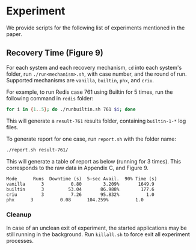 # Experiment

We provide scripts for the following list of experiments mentioned in the paper.

## Recovery Time (Figure 9)

For each system and each recovery mechanism, `cd` into each system's folder,
run `./run<mechanism>.sh`, with case number, and the round of run.  Supported
mechanisms are `vanilla`, `builtin`, `phx`, and `criu`.

For example, to run Redis case 761 using Builtin for 5 times, run the following
command in `redis` folder:

```bash
for i in {1..5}; do ./runbuiltin.sh 761 $i; done
```

This will generate a `result-761` results folder, containing `builtin-1-*` log
files.

To generate report for one case, run `report.sh` with the folder name:

```bash
./report.sh result-761/
```

This will generate a table of report as below (running for 3 times). This
corresponds to the raw data in Appendix C, and Figure 9.

```text
Mode      Runs  Downtime (s)  5-sec Avail.  90% Time (s)
vanilla	     3          0.80        3.209%       1649.9
builtin	     3         53.04       86.988%        177.6
criu	     3          7.26       95.832%          1.0
phx	     3          0.08      104.259%          1.0
```

### Cleanup

In case of an unclean exit of experiment, the started applications may be still
running in the background.  Run `killall.sh` to force exit all experiment
processes.
